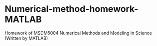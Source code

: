 # Numerical-method-homework-MATLAB
Homework of MSDM5004 Numerical Methods and Modeling in Science (Written by MATLAB)
